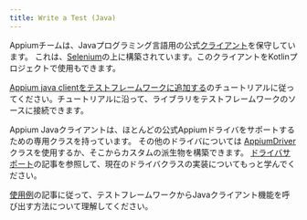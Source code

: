 ```yaml
---
title: Write a Test (Java)
---
```


<!-- The Appium team maintains an official [client](https://github.com/appium/java-client) for the Java programming language.
It is built on top of [Selenium](https://github.com/SeleniumHQ/selenium).
You can also use this client in your Kotlin projects.

Follow the [Add Appium java client to your test framework](https://github.com/appium/java-client#add-appium-java-client-to-your-test-framework)
tutorial in order to connect the library to your test framework sources.

The Appium Java client has dedicated classes to support most of the official Appium drivers. For other drivers
you could simply use the [AppiumDriver](https://github.com/appium/java-client/blob/master/src/main/java/io/appium/java_client/AppiumDriver.java) class
or build your custom derivatives from it. Check the [Drivers Support](https://github.com/appium/java-client#drivers-support)
article to learn more about the current driver class implementations.

Follow the [Usage Examples](https://github.com/appium/java-client#usage-examples) article in order understand
how to invoke Java client features from your test framework. -->

Appiumチームは、Javaプログラミング言語用の公式[クライアント](https://github.com/appium/java-client)を保守しています。
これは、[Selenium](https://github.com/SeleniumHQ/selenium)の上に構築されています。このクライアントをKotlinプロジェクトで使用もできます。

[Appium java clientをテストフレームワークに追加する](https://github.com/appium/java-client#add-appium-java-client-to-your-test-framework)のチュートリアルに従ってください。チュートリアルに沿って、ライブラリをテストフレームワークのソースに接続できます。

Appium Javaクライアントは、ほとんどの公式Appiumドライバをサポートするための専用クラスを持っています。
その他のドライバについては [AppiumDriver](https://github.com/appium/java-client/blob/master/src/main/java/io/appium/java_client/AppiumDriver.java)クラスを使用するか、そこからカスタムの派生物を構築できます。
[ドライバサポート](https://github.com/appium/java-client#drivers-support)の記事を参照して、現在のドライバクラスの実装についてもっと学んでください。

[使用例](https://github.com/appium/java-client#usage-examples)の記事に従って、テストフレームワークからJavaクライアント機能を呼び出す方法について理解してください。
